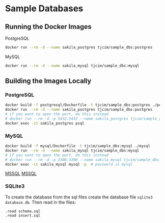 # Sample Databases

## Running the Docker Images

PostgreSQL
```bash
docker run --rm -d --name sakila_postgres tjcim/sample_dbs:postgres
```

MySQL
```bash
docker run --rm -d --name sakila_mysql tjcim/sample_dbs:mysql
```

## Building the Images Locally

### PostgreSQL

``` bash
docker build -f postgresql/Dockerfile -t tjcim/sample_dbs:postgres ./postgresql
docker run --rm -d --name sakila_postgres tjcim/sample_dbs:postgres
# if you want to open the port, do this instead
# docker run --rm -d -p 5432:5432 --name sakila_postgres tjcim/sample_dbs:postgres
docker exec -it sakila_postgres psql
```

### MySQL

```bash
docker build -f mysql/Dockerfile -t tjcim/sample_dbs:mysql ./mysql
docker run --rm -d --name sakila_mysql tjcim/sample_dbs:mysql
# if you want to open the port, do this instead
# docker run --rm -d -p 3306:3306 --name sakila_mysql tjcim/sample_dbs:mysql
docker exec -it sakila_mysql mysql -p  # password is mysql
```

[MSSQL](https://github.com/twright-msft/mssql-node-docker-demo-app)
[MSSQL](https://hub.docker.com/_/microsoft-mssql-server)

### SQLite3

To create the database from the sql files create the database file `sqlite3 database.db`. Then read in the files:

```
.read schema.sql
.read insert.sql
```
